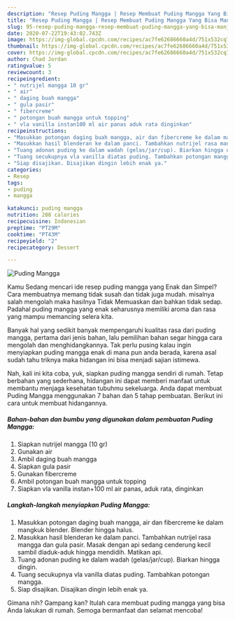 ```yaml
---
description: "Resep Puding Mangga | Resep Membuat Puding Mangga Yang Bisa Manjain Lidah"
title: "Resep Puding Mangga | Resep Membuat Puding Mangga Yang Bisa Manjain Lidah"
slug: 95-resep-puding-mangga-resep-membuat-puding-mangga-yang-bisa-manjain-lidah
date: 2020-07-22T19:43:02.743Z
image: https://img-global.cpcdn.com/recipes/ac7fe62686660a4d/751x532cq70/puding-mangga-foto-resep-utama.jpg
thumbnail: https://img-global.cpcdn.com/recipes/ac7fe62686660a4d/751x532cq70/puding-mangga-foto-resep-utama.jpg
cover: https://img-global.cpcdn.com/recipes/ac7fe62686660a4d/751x532cq70/puding-mangga-foto-resep-utama.jpg
author: Chad Jordan
ratingvalue: 5
reviewcount: 3
recipeingredient:
- " nutrijel mangga 10 gr"
- " air"
- " daging buah mangga"
- " gula pasir"
- " fibercreme"
- " potongan buah mangga untuk topping"
- " vla vanilla instan100 ml air panas aduk rata dinginkan"
recipeinstructions:
- "Masukkan potongan daging buah mangga, air dan fibercreme ke dalam mangkuk blender. Blender hingga halus."
- "Masukkan hasil blenderan ke dalam panci. Tambahkan nutrijel rasa mangga dan gula pasir. Masak dengan api sedang cenderung kecil sambil diaduk-aduk hingga mendidih. Matikan api."
- "Tuang adonan puding ke dalam wadah (gelas/jar/cup). Biarkan hingga dingin."
- "Tuang secukupnya vla vanilla diatas puding. Tambahkan potongan mangga."
- "Siap disajikan. Disajikan dingin lebih enak ya."
categories:
- Resep
tags:
- puding
- mangga

katakunci: puding mangga 
nutrition: 288 calories
recipecuisine: Indonesian
preptime: "PT29M"
cooktime: "PT43M"
recipeyield: "2"
recipecategory: Dessert

---
```



![Puding Mangga](https://img-global.cpcdn.com/recipes/ac7fe62686660a4d/751x532cq70/puding-mangga-foto-resep-utama.jpg)

Kamu Sedang mencari ide resep puding mangga yang Enak dan Simpel? Cara membuatnya memang tidak susah dan tidak juga mudah. misalnya salah mengolah maka hasilnya Tidak Memuaskan dan bahkan tidak sedap. Padahal puding mangga yang enak seharusnya memiliki aroma dan rasa yang mampu memancing selera kita.



Banyak hal yang sedikit banyak mempengaruhi kualitas rasa dari puding mangga, pertama dari jenis bahan, lalu pemilihan bahan segar hingga cara mengolah dan menghidangkannya. Tak perlu pusing kalau ingin menyiapkan puding mangga enak di mana pun anda berada, karena asal sudah tahu triknya maka hidangan ini bisa menjadi sajian istimewa.


Nah, kali ini kita coba, yuk, siapkan puding mangga sendiri di rumah. Tetap berbahan yang sederhana, hidangan ini dapat memberi manfaat untuk membantu menjaga kesehatan tubuhmu sekeluarga. Anda dapat membuat Puding Mangga menggunakan 7 bahan dan 5 tahap pembuatan. Berikut ini cara untuk membuat hidangannya.

<!--inarticleads1-->

##### Bahan-bahan dan bumbu yang digunakan dalam pembuatan Puding Mangga:

1. Siapkan  nutrijel mangga (10 gr)
1. Gunakan  air
1. Ambil  daging buah mangga
1. Siapkan  gula pasir
1. Gunakan  fibercreme
1. Ambil  potongan buah mangga untuk topping
1. Siapkan  vla vanilla instan+100 ml air panas, aduk rata, dinginkan




<!--inarticleads2-->

##### Langkah-langkah menyiapkan Puding Mangga:

1. Masukkan potongan daging buah mangga, air dan fibercreme ke dalam mangkuk blender. Blender hingga halus.
1. Masukkan hasil blenderan ke dalam panci. Tambahkan nutrijel rasa mangga dan gula pasir. Masak dengan api sedang cenderung kecil sambil diaduk-aduk hingga mendidih. Matikan api.
1. Tuang adonan puding ke dalam wadah (gelas/jar/cup). Biarkan hingga dingin.
1. Tuang secukupnya vla vanilla diatas puding. Tambahkan potongan mangga.
1. Siap disajikan. Disajikan dingin lebih enak ya.




Gimana nih? Gampang kan? Itulah cara membuat puding mangga yang bisa Anda lakukan di rumah. Semoga bermanfaat dan selamat mencoba!
